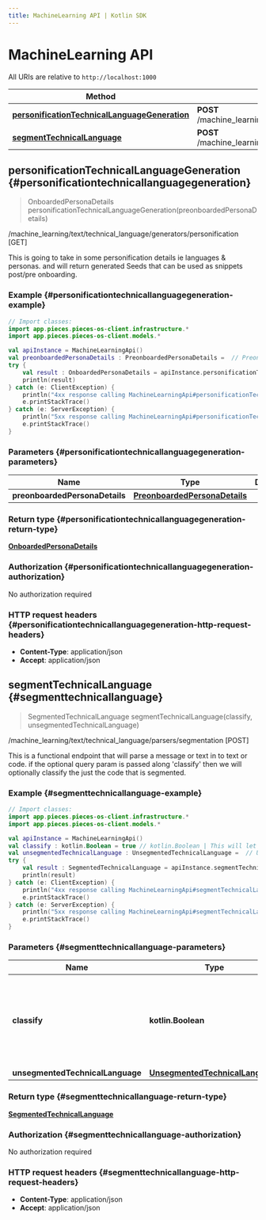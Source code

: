 ```yaml
---
title: MachineLearning API | Kotlin SDK
---
```


# MachineLearning API

All URIs are relative to `http://localhost:1000`

Method | HTTP request | Description
------------- | ------------- | -------------
[**personificationTechnicalLanguageGeneration**](#personificationtechnicallanguagegeneration) | **POST** /machine_learning/text/technical_language/generators/personification | /machine_learning/text/technical_language/generators/personification [GET]
[**segmentTechnicalLanguage**](#segmenttechnicallanguage) | **POST** /machine_learning/text/technical_language/parsers/segmentation | /machine_learning/text/technical_language/parsers/segmentation [POST]


## **personificationTechnicalLanguageGeneration** {#personificationtechnicallanguagegeneration}
> OnboardedPersonaDetails personificationTechnicalLanguageGeneration(preonboardedPersonaDetails)

/machine_learning/text/technical_language/generators/personification [GET]

This is going to take in some personification details ie languages &amp; personas.  and will return generated Seeds that can be used as snippets post/pre onboarding.

### Example {#personificationtechnicallanguagegeneration-example}
```kotlin
// Import classes:
import app.pieces.pieces-os-client.infrastructure.*
import app.pieces.pieces-os-client.models.*

val apiInstance = MachineLearningApi()
val preonboardedPersonaDetails : PreonboardedPersonaDetails =  // PreonboardedPersonaDetails | 
try {
    val result : OnboardedPersonaDetails = apiInstance.personificationTechnicalLanguageGeneration(preonboardedPersonaDetails)
    println(result)
} catch (e: ClientException) {
    println("4xx response calling MachineLearningApi#personificationTechnicalLanguageGeneration")
    e.printStackTrace()
} catch (e: ServerException) {
    println("5xx response calling MachineLearningApi#personificationTechnicalLanguageGeneration")
    e.printStackTrace()
}
```

### Parameters {#personificationtechnicallanguagegeneration-parameters}

Name | Type | Description  | Notes
------------- | ------------- | ------------- | -------------
 **preonboardedPersonaDetails** | [**PreonboardedPersonaDetails**](../models/PreonboardedPersonaDetails)|  | [optional]

### Return type {#personificationtechnicallanguagegeneration-return-type}

[**OnboardedPersonaDetails**](../models/OnboardedPersonaDetails)

### Authorization {#personificationtechnicallanguagegeneration-authorization}

No authorization required

### HTTP request headers {#personificationtechnicallanguagegeneration-http-request-headers}

 - **Content-Type**: application/json
 - **Accept**: application/json

## **segmentTechnicalLanguage** {#segmenttechnicallanguage}
> SegmentedTechnicalLanguage segmentTechnicalLanguage(classify, unsegmentedTechnicalLanguage)

/machine_learning/text/technical_language/parsers/segmentation [POST]

This is a functional endpoint that will parse a message or text in to text or code.  if the optional query param is passed along &#39;classify&#39; then we will optionally classify the just the code that is segmented.

### Example {#segmenttechnicallanguage-example}
```kotlin
// Import classes:
import app.pieces.pieces-os-client.infrastructure.*
import app.pieces.pieces-os-client.models.*

val apiInstance = MachineLearningApi()
val classify : kotlin.Boolean = true // kotlin.Boolean | This will let us know if you want us to classifiy your code, this is default to false.
val unsegmentedTechnicalLanguage : UnsegmentedTechnicalLanguage =  // UnsegmentedTechnicalLanguage | 
try {
    val result : SegmentedTechnicalLanguage = apiInstance.segmentTechnicalLanguage(classify, unsegmentedTechnicalLanguage)
    println(result)
} catch (e: ClientException) {
    println("4xx response calling MachineLearningApi#segmentTechnicalLanguage")
    e.printStackTrace()
} catch (e: ServerException) {
    println("5xx response calling MachineLearningApi#segmentTechnicalLanguage")
    e.printStackTrace()
}
```

### Parameters {#segmenttechnicallanguage-parameters}

Name | Type | Description  | Notes
------------- | ------------- | ------------- | -------------
 **classify** | **kotlin.Boolean**| This will let us know if you want us to classifiy your code, this is default to false. | [optional]
 **unsegmentedTechnicalLanguage** | [**UnsegmentedTechnicalLanguage**](../models/UnsegmentedTechnicalLanguage)|  | [optional]

### Return type {#segmenttechnicallanguage-return-type}

[**SegmentedTechnicalLanguage**](../models/SegmentedTechnicalLanguage)

### Authorization {#segmenttechnicallanguage-authorization}

No authorization required

### HTTP request headers {#segmenttechnicallanguage-http-request-headers}

 - **Content-Type**: application/json
 - **Accept**: application/json

